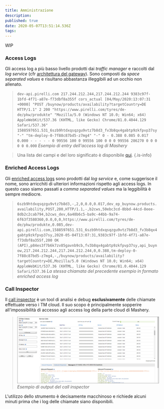 ```yaml
---
title: Amministrazione
description: 
published: true
date: 2020-05-07T13:51:14.536Z
tags: 
---
```


WIP

### Access Logs
Gli access log a più basso livello prodotti dai *traffic manager* e raccolti dal *log service* (cfr [architettura del gateway](/integration/tibcomashery/architecture#gateway)). Sono composti da *space separated values* e risultano abbastanza illeggibili ad un occhio non allenato.
>`dev-api.pirelli.com 217.244.212.244,217.244.212.244 9383c97f-1bfd-4f71-a87e-f73dbf8a355f cors_actual [04/May/2020:13:07:31 +0000] "POST /buynow/products/availability?targetCountry=DE HTTP/1.1" 2 200 "https://www.pirelli.com/tyres/de-de/pkw/produkte" "Mozilla/5.0 (Windows NT 10.0; Win64; x64) AppleWebKit/537.36 (KHTML, like Gecko) Chrome/81.0.4044.129 Safari/537.36" 1588597651.531_6szb9htdxqsqzgu9vtz7b8d3_fv3b8qx4gabtp9zkfpvp37sy "-" "tm-deploy-0-7f88c87bd5-z7mg4" "-" 0 - 0.388 0.085 0.017 0.000 - - - - - 0 99556 100 0 99556 100 0 0 0 99556 286270 0 0 0 0 0 0.000`
> *Esempio di entry dell'access log di Mashery*

> Una lista dei campi e del loro significato è disponibile [qui](/mashery/mashery_accessloginterfacespecification.pdf).
{.is-info}

### Enriched Access Logs
Gli [enriched access logs](https://docs.tibco.com/pub/mash-local/latest/doc/html/GUID-267B417C-2D51-4C13-820B-C862EC7BCAF6.html) sono prodotti dal *log service* e, come suggerisce il nome, sono arricchiti di ulteriori informazioni rispetto agli access logs. In questo caso siamo passati a *comma separated values* ma la leggibilità è sempre mediocre.
>`6szb9htdxqsqzgu9vtz7b8d3,-,2,0,0.0,0.017,dev_ep_buynow.products.availability,POST,200,HTTP/1.1,-,b2cws,50ebc3cd-8bbd-44cd-8eee-8db2c2cab794,b2cws_dev,6a48b6c5-ba9c-44bb-9a74-6f63f3580360,0.0,0,0,https://www.pirelli.com/tyres/de-de/pkw/produkte,0.085,dev-api.pirelli.com,1588597651.531_6szb9htdxqsqzgu9vtz7b8d3_fv3b8qx4gabtp9zkfpvp37sy,2020-05-04T13:07:31,9383c97f-1bfd-4f71-a87e-f73dbf8a355f,200 OK (API),p84es3f7b6k7zv85gavnb9cb,fv3b8qx4gabtp9zkfpvp37sy,api_buynow,217.244.212.244,217.244.212.244,0,0.388,tm-deploy-0-7f88c87bd5-z7mg4,-,/buynow/products/availability?targetCountry=DE,Mozilla/5.0 (Windows NT 10.0; Win64; x64) AppleWebKit/537.36 (KHTML, like Gecko) Chrome/81.0.4044.129 Safari/537.36`
> *La stessa chiamata del precedente esempio in formato enriched access log*

### Call Inspector
Il [call inspector](http://docs.mashery.com/analyze/GUID-402C28D5-283F-4AFD-9436-F0550A685F0A.html) è un tool di analisi e debug **esclusivamente** delle chiamate effettuate verso i TM cloud. Il suo scopo è principalmente sopperire all'impossibilità di accesso agli access log della parte cloud di Mashery.

>![call_inspector.jpg](/mashery/call_inspector.jpg)
> *Esempio di output del call inspector*

L'utilizzo dello strumento è decisamente macchinoso e richiede alcuni minuti prima che i log delle chiamate siano disponibili.